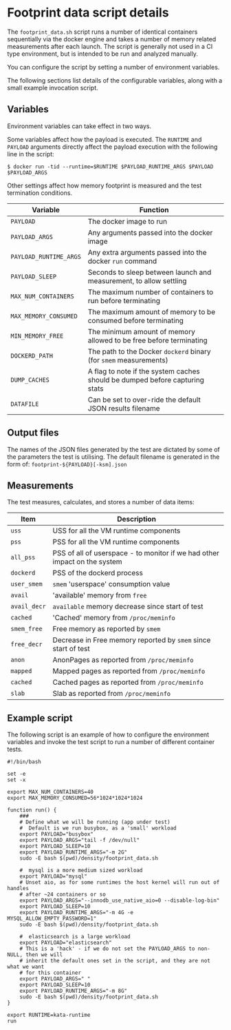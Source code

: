 # Footprint data script details

The `footprint_data.sh` script runs a number of identical containers sequentially
via the docker engine and takes a number of memory related measurements after each
launch. The script is generally not used in a CI type environment, but is intended
to be run and analyzed manually.

You can configure the script by setting a number of environment variables.

The following sections list details of the configurable variables, along with a
small example invocation script.

## Variables
Environment variables can take effect in two ways.

Some variables affect how the payload is executed. The `RUNTIME` and `PAYLOAD`
arguments directly affect the payload execution with the following line in
the script:

`$ docker run -tid --runtime=$RUNTIME $PAYLOAD_RUNTIME_ARGS $PAYLOAD $PAYLOAD_ARGS`

Other settings affect how memory footprint is measured and the test termination
conditions.

| Variable | Function
| -------- | --------
| `PAYLOAD` | The docker image to run
| `PAYLOAD_ARGS` | Any arguments passed into the docker image
| `PAYLOAD_RUNTIME_ARGS` | Any extra arguments passed into the docker `run` command
| `PAYLOAD_SLEEP` | Seconds to sleep between launch and measurement, to allow settling
| `MAX_NUM_CONTAINERS` | The maximum number of containers to run before terminating
| `MAX_MEMORY_CONSUMED` | The maximum amount of memory to be consumed before terminating
| `MIN_MEMORY_FREE` | The minimum amount of memory allowed to be free before terminating
| `DOCKERD_PATH` | The path to the Docker `dockerd` binary (for `smem` measurements)
| `DUMP_CACHES` | A flag to note if the system caches should be dumped before capturing stats
| `DATAFILE` | Can be set to over-ride the default JSON results filename

## Output files
The names of the JSON files generated by the test are dictated by some of the parameters
the test is utilising. The default filename is generated in the form of:
`footprint-${PAYLOAD}[-ksm].json`

## Measurements
The test measures, calculates, and stores a number of data items:

| Item | Description
| ---- | -----------
| `uss` | USS for all the VM runtime components
| `pss` | PSS for all the VM runtime components
| `all_pss` | PSS of all of userspace - to monitor if we had other impact on the system
| `dockerd` | PSS of the dockerd process
| `user_smem` | `smem` 'userspace' consumption value
| `avail` | 'available' memory from `free`
| `avail_decr` | `available` memory decrease since start of test
| `cached` | 'Cached' memory from `/proc/meminfo`
| `smem_free` | Free memory as reported by `smem`
| `free_decr` | Decrease in Free memory reported by `smem` since start of test
| `anon` | AnonPages as reported from `/proc/meminfo`
| `mapped` | Mapped pages as reported from `/proc/meminfo`
| `cached` | Cached pages as reported from `/proc/meminfo`
| `slab` | Slab as reported from `/proc/meminfo`

## Example script
The following script is an example of how to configure the environment variables and
invoke the test script to run a number of different container tests.

```
#!/bin/bash

set -e
set -x

export MAX_NUM_CONTAINERS=40
export MAX_MEMORY_CONSUMED=56*1024*1024*1024

function run() {
	###
	# Define what we will be running (app under test)
	#  Default is we run busybox, as a 'small' workload
	export PAYLOAD="busybox"
	export PAYLOAD_ARGS="tail -f /dev/null"
	export PAYLOAD_SLEEP=10
	export PAYLOAD_RUNTIME_ARGS="-m 2G"
	sudo -E bash $(pwd)/density/footprint_data.sh

	#  mysql is a more medium sized workload
	export PAYLOAD="mysql"
	# Unset aio, as for some runtimes the host kernel will run out of handles
	# after ~24 containers or so
	export PAYLOAD_ARGS="--innodb_use_native_aio=0 --disable-log-bin"
	export PAYLOAD_SLEEP=10
	export PAYLOAD_RUNTIME_ARGS="-m 4G -e MYSQL_ALLOW_EMPTY_PASSWORD=1"
	sudo -E bash $(pwd)/density/footprint_data.sh

	#  elasticsearch is a large workload
	export PAYLOAD="elasticsearch"
	# This is a 'hack' - if we do not set the PAYLOAD_ARGS to non-NULL, then we will
	# inherit the default ones set in the script, and they are not what we want
	# for this container
	export PAYLOAD_ARGS=" "
	export PAYLOAD_SLEEP=10
	export PAYLOAD_RUNTIME_ARGS="-m 8G"
	sudo -E bash $(pwd)/density/footprint_data.sh
}

export RUNTIME=kata-runtime
run
```
